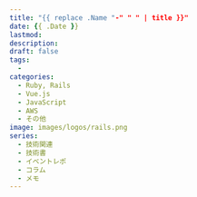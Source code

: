 ```yaml
---
title: "{{ replace .Name "-" " " | title }}"
date: {{ .Date }}
lastmod: 
description: 
draft: false
tags:
  - 
categories:
  - Ruby, Rails
  - Vue.js
  - JavaScript
  - AWS
  - その他
image: images/logos/rails.png
series:
  - 技術関連
  - 技術書
  - イベントレポ
  - コラム
  - メモ
---
```

